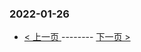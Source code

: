 ### 2022-01-26 
 

- [ < 上一页 ](https://github.com/able8/weibo-hot-record/blob/master/2022-01-25.md) -------- [ 下一页 > ](https://github.com/able8/weibo-hot-record/blob/master/2022-01-27.md)